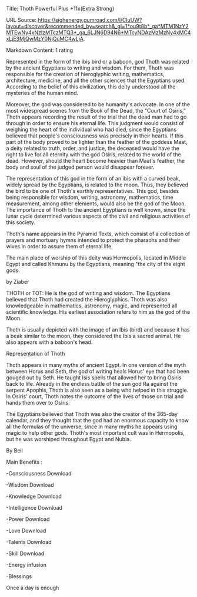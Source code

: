 Title: Thoth Powerful Plus +11x(Extra Strong)

URL Source: https://sighenergy.gumroad.com/l/CluUW?layout=discover&recommended_by=search&_gl=1*ou9t8b*_ga*MTM1NzY2MTEwNy4xNzIzMTczMTQ3*_ga_6LJN6D94N6*MTcyNDAzMzMzNy4xMC4xLjE3MjQwMzY0NjQuMC4wLjA.

Markdown Content:
1 rating

Represented in the form of the ibis bird or a baboon, god Thoth was related by the ancient Egyptians to writing and wisdom. For them, Thoth was responsible for the creation of hieroglyphic writing, mathematics, architecture, medicine, and all the other sciences that the Egyptians used. According to the belief of this civilization, this deity understood all the mysteries of the human mind.

Moreover, the god was considered to be humanity's advocate. In one of the most widespread scenes from the Book of the Dead, the "Court of Osiris," Thoth appears recording the result of the trial that the dead man had to go through in order to ensure his eternal life. This judgment would consist of weighing the heart of the individual who had died, since the Egyptians believed that people's consciousness was precisely in their hearts. If this part of the body proved to be lighter than the feather of the goddess Maat, a deity related to truth, order, and justice, the deceased would have the right to live for all eternity with the god Osiris, related to the world of the dead. However, should the heart become heavier than Maat's feather, the body and soul of the judged person would disappear forever.

The representation of this god in the form of an ibis with a curved beak, widely spread by the Egyptians, is related to the moon. Thus, they believed the bird to be one of Thoth's earthly representatives. This god, besides being responsible for wisdom, writing, astronomy, mathematics, time measurement, among other elements, would also be the god of the Moon. The importance of Thoth to the ancient Egyptians is well known, since the lunar cycle determined various aspects of the civil and religious activities of this society.

Thoth's name appears in the Pyramid Texts, which consist of a collection of prayers and mortuary hymns intended to protect the pharaohs and their wives in order to assure them of eternal life.

The main place of worship of this deity was Hermopolis, located in Middle Egypt and called Khmunu by the Egyptians, meaning "the city of the eight gods.

by Ziaber

THOTH or TOT: He is the god of writing and wisdom. The Egyptians believed that Thoth had created the Hieroglyphics. Thoth was also knowledgeable in mathematics, astronomy, magic, and represented all scientific knowledge. His earliest association refers to him as the god of the Moon.

Thoth is usually depicted with the image of an Ibis (bird) and because it has a beak similar to the moon, they considered the Ibis a sacred animal. He also appears with a baboon's head.

Representation of Thoth

Thoth appears in many myths of ancient Egypt. In one version of the myth between Horus and Seth, the god of writing heals Horus' eye that had been gouged out by Seth. He taught Isis spells that allowed her to bring Osiris back to life. Already in the endless battle of the sun god Ra against the serpent Apophis, Thoth is also seen as a being who helped in this struggle. In Osiris' court, Thoth notes the outcome of the lives of those on trial and hands them over to Osiris.

The Egyptians believed that Thoth was also the creator of the 365-day calendar, and they thought that the god had an enormous capacity to know all the formulas of the universe, since in many myths he appears using magic to help other gods. Thoth's most important cult was in Hermopolis, but he was worshiped throughout Egypt and Nubia.

By Bell

Main Benefits :

\-Consciousness Download

\-Wisdom Download

\-Knowledge Download

\-Intelligence Download

\-Power Download

\-Love Download

\-Talents Download

\-Skill Download

\-Energy infusion

\-Blessings

Once a day is enough
